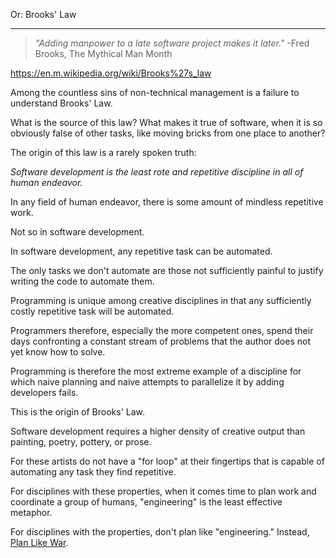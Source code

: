 Or: Brooks' Law

---

> _"Adding manpower to a late software project makes it later."_
> -Fred Brooks, The Mythical Man Month

https://en.m.wikipedia.org/wiki/Brooks%27s_law

Among the countless sins of non-technical management is a failure to understand Brooks' Law.

What is the source of this law? What makes it true of software, when it is so obviously false of other tasks, like moving bricks from one place to another?

The origin of this law is a rarely spoken truth:

_Software development is the least rote and repetitive discipline in all of human endeavor._

In any field of human endeavor, there is some amount of mindless repetitive work.

Not so in software development.

In software development, any repetitive task can be automated.

The only tasks we don't automate are those not sufficiently painful to justify writing the code to automate them.

Programming is unique among creative disciplines in that any sufficiently costly repetitive task will be automated.

Programmers therefore, especially the more competent ones, spend their days confronting a constant stream of problems that the author does not yet know how to solve.

Programming is therefore the most extreme example of a discipline for which naive planning and naive attempts to parallelize it by adding developers fails.

This is the origin of Brooks' Law.

Software development requires a higher density of creative output than painting, poetry, pottery, or prose.

For these artists do not have a "for loop" at their fingertips that is capable of automating any task they find repetitive.

For disciplines with these properties, when it comes time to plan work and coordinate a group of humans, "engineering" is the least effective metaphor.

For disciplines with the properties, don't plan like "engineering." Instead, [Plan Like War](https://social.thedynamiclinker.com).